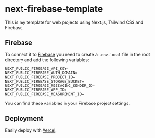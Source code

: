 # next-firebase-template
This is my template for web projects using Next.js, Tailwind CSS and Firebase.

## Firebase
To connect it to [Firebase](https://firebase.com) you need to create a `.env.local` file in the root directory and add the following variables:

```
NEXT_PUBLIC_FIREBASE_API_KEY=
NEXT_PUBLIC_FIREBASE_AUTH_DOMAIN=
NEXT_PUBLIC_FIREBASE_PROJECT_ID=
NEXT_PUBLIC_FIREBASE_STORAGE_BUCKET=
NEXT_PUBLIC_FIREBASE_MESSAGING_SENDER_ID=
NEXT_PUBLIC_FIREBASE_APP_ID=
NEXT_PUBLIC_FIREBASE_MEASUREMENT_ID=
```

You can find these variables in your Firebase project settings.

## Deployment
Easily deploy with [Vercel](https://vercel.com).
